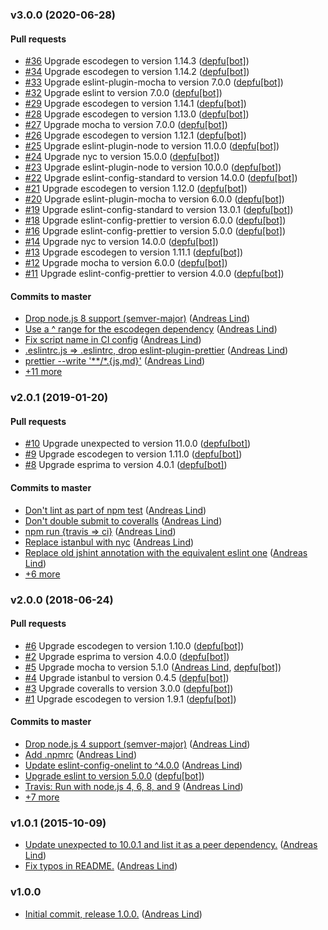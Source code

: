 ### v3.0.0 (2020-06-28)

#### Pull requests

- [#36](https://github.com/unexpectedjs/unexpected-function-equality/pull/36) Upgrade escodegen to version 1.14.3 ([depfu[bot]](mailto:23717796+depfu[bot]@users.noreply.github.com))
- [#34](https://github.com/unexpectedjs/unexpected-function-equality/pull/34) Upgrade escodegen to version 1.14.2 ([depfu[bot]](mailto:23717796+depfu[bot]@users.noreply.github.com))
- [#33](https://github.com/unexpectedjs/unexpected-function-equality/pull/33) Upgrade eslint-plugin-mocha to version 7.0.0 ([depfu[bot]](mailto:23717796+depfu[bot]@users.noreply.github.com))
- [#32](https://github.com/unexpectedjs/unexpected-function-equality/pull/32) Upgrade eslint to version 7.0.0 ([depfu[bot]](mailto:23717796+depfu[bot]@users.noreply.github.com))
- [#29](https://github.com/unexpectedjs/unexpected-function-equality/pull/29) Upgrade escodegen to version 1.14.1 ([depfu[bot]](mailto:23717796+depfu[bot]@users.noreply.github.com))
- [#28](https://github.com/unexpectedjs/unexpected-function-equality/pull/28) Upgrade escodegen to version 1.13.0 ([depfu[bot]](mailto:23717796+depfu[bot]@users.noreply.github.com))
- [#27](https://github.com/unexpectedjs/unexpected-function-equality/pull/27) Upgrade mocha to version 7.0.0 ([depfu[bot]](mailto:23717796+depfu[bot]@users.noreply.github.com))
- [#26](https://github.com/unexpectedjs/unexpected-function-equality/pull/26) Upgrade escodegen to version 1.12.1 ([depfu[bot]](mailto:23717796+depfu[bot]@users.noreply.github.com))
- [#25](https://github.com/unexpectedjs/unexpected-function-equality/pull/25) Upgrade eslint-plugin-node to version 11.0.0 ([depfu[bot]](mailto:23717796+depfu[bot]@users.noreply.github.com))
- [#24](https://github.com/unexpectedjs/unexpected-function-equality/pull/24) Upgrade nyc to version 15.0.0 ([depfu[bot]](mailto:23717796+depfu[bot]@users.noreply.github.com))
- [#23](https://github.com/unexpectedjs/unexpected-function-equality/pull/23) Upgrade eslint-plugin-node to version 10.0.0 ([depfu[bot]](mailto:23717796+depfu[bot]@users.noreply.github.com))
- [#22](https://github.com/unexpectedjs/unexpected-function-equality/pull/22) Upgrade eslint-config-standard to version 14.0.0 ([depfu[bot]](mailto:23717796+depfu[bot]@users.noreply.github.com))
- [#21](https://github.com/unexpectedjs/unexpected-function-equality/pull/21) Upgrade escodegen to version 1.12.0 ([depfu[bot]](mailto:23717796+depfu[bot]@users.noreply.github.com))
- [#20](https://github.com/unexpectedjs/unexpected-function-equality/pull/20) Upgrade eslint-plugin-mocha to version 6.0.0 ([depfu[bot]](mailto:23717796+depfu[bot]@users.noreply.github.com))
- [#19](https://github.com/unexpectedjs/unexpected-function-equality/pull/19) Upgrade eslint-config-standard to version 13.0.1 ([depfu[bot]](mailto:23717796+depfu[bot]@users.noreply.github.com))
- [#18](https://github.com/unexpectedjs/unexpected-function-equality/pull/18) Upgrade eslint-config-prettier to version 6.0.0 ([depfu[bot]](mailto:23717796+depfu[bot]@users.noreply.github.com))
- [#16](https://github.com/unexpectedjs/unexpected-function-equality/pull/16) Upgrade eslint-config-prettier to version 5.0.0 ([depfu[bot]](mailto:depfu[bot]@users.noreply.github.com))
- [#14](https://github.com/unexpectedjs/unexpected-function-equality/pull/14) Upgrade nyc to version 14.0.0 ([depfu[bot]](mailto:depfu[bot]@users.noreply.github.com))
- [#13](https://github.com/unexpectedjs/unexpected-function-equality/pull/13) Upgrade escodegen to version 1.11.1 ([depfu[bot]](mailto:depfu[bot]@users.noreply.github.com))
- [#12](https://github.com/unexpectedjs/unexpected-function-equality/pull/12) Upgrade mocha to version 6.0.0 ([depfu[bot]](mailto:depfu[bot]@users.noreply.github.com))
- [#11](https://github.com/unexpectedjs/unexpected-function-equality/pull/11) Upgrade eslint-config-prettier to version 4.0.0 ([depfu[bot]](mailto:depfu[bot]@users.noreply.github.com))

#### Commits to master

- [Drop node.js 8 support \(semver-major\)](https://github.com/unexpectedjs/unexpected-function-equality/commit/7df2e1608561b9b2f9f515f7ecd63ad252a3e630) ([Andreas Lind](mailto:andreaslindpetersen@gmail.com))
- [Use a ^ range for the escodegen dependency](https://github.com/unexpectedjs/unexpected-function-equality/commit/41bb436adc19419e9f4e126ea3dba5c31f7c438d) ([Andreas Lind](mailto:andreaslindpetersen@gmail.com))
- [Fix script name in CI config](https://github.com/unexpectedjs/unexpected-function-equality/commit/60020b0da3dbed3a5af50fb0d90c9ed2b14c9b33) ([Andreas Lind](mailto:andreas.lind@peakon.com))
- [.eslintrc.js =&gt; .eslintrc, drop eslint-plugin-prettier](https://github.com/unexpectedjs/unexpected-function-equality/commit/1b49d0e81c284f1d676c26eea75433726ed74945) ([Andreas Lind](mailto:andreas.lind@peakon.com))
- [prettier --write '\*\*\/\*.{js,md}'](https://github.com/unexpectedjs/unexpected-function-equality/commit/103817a685d42615be16b24256ae035e0839dbcd) ([Andreas Lind](mailto:andreas.lind@peakon.com))
- [+11 more](https://github.com/unexpectedjs/unexpected-function-equality/compare/v2.0.1...v3.0.0)

### v2.0.1 (2019-01-20)

#### Pull requests

- [#10](https://github.com/unexpectedjs/unexpected-function-equality/pull/10) Upgrade unexpected to version 11.0.0 ([depfu[bot]](mailto:depfu[bot]@users.noreply.github.com))
- [#9](https://github.com/unexpectedjs/unexpected-function-equality/pull/9) Upgrade escodegen to version 1.11.0 ([depfu[bot]](mailto:depfu[bot]@users.noreply.github.com))
- [#8](https://github.com/unexpectedjs/unexpected-function-equality/pull/8) Upgrade esprima to version 4.0.1 ([depfu[bot]](mailto:depfu[bot]@users.noreply.github.com))

#### Commits to master

- [Don't lint as part of npm test](https://github.com/unexpectedjs/unexpected-function-equality/commit/d9502d1d484600542a86d4cbdd639fb50a2a81ff) ([Andreas Lind](mailto:andreaslindpetersen@gmail.com))
- [Don't double submit to coveralls](https://github.com/unexpectedjs/unexpected-function-equality/commit/ba229c9127ad1f92db5afa8d09c5b5c8ad686c5a) ([Andreas Lind](mailto:andreaslindpetersen@gmail.com))
- [npm run {travis =&gt; ci}](https://github.com/unexpectedjs/unexpected-function-equality/commit/e139bf32742a2e868be37ccf31df75fcf80e8127) ([Andreas Lind](mailto:andreaslindpetersen@gmail.com))
- [Replace istanbul with nyc](https://github.com/unexpectedjs/unexpected-function-equality/commit/d2709328dc70fd7b35ed50388432b1ef71588e92) ([Andreas Lind](mailto:andreaslindpetersen@gmail.com))
- [Replace old jshint annotation with the equivalent eslint one](https://github.com/unexpectedjs/unexpected-function-equality/commit/acb15e72c001930ce49025efc8816a93126f08b3) ([Andreas Lind](mailto:andreaslindpetersen@gmail.com))
- [+6 more](https://github.com/unexpectedjs/unexpected-function-equality/compare/v2.0.0...v2.0.1)

### v2.0.0 (2018-06-24)

#### Pull requests

- [#6](https://github.com/unexpectedjs/unexpected-function-equality/pull/6) Upgrade escodegen to version 1.10.0 ([depfu[bot]](mailto:depfu[bot]@users.noreply.github.com))
- [#2](https://github.com/unexpectedjs/unexpected-function-equality/pull/2) Upgrade esprima to version 4.0.0 ([depfu[bot]](mailto:bot@depfu.com))
- [#5](https://github.com/unexpectedjs/unexpected-function-equality/pull/5) Upgrade mocha to version 5.1.0 ([Andreas Lind](mailto:andreaslindpetersen@gmail.com), [depfu[bot]](mailto:bot@depfu.com))
- [#4](https://github.com/unexpectedjs/unexpected-function-equality/pull/4) Upgrade istanbul to version 0.4.5 ([depfu[bot]](mailto:bot@depfu.com))
- [#3](https://github.com/unexpectedjs/unexpected-function-equality/pull/3) Upgrade coveralls to version 3.0.0 ([depfu[bot]](mailto:bot@depfu.com))
- [#1](https://github.com/unexpectedjs/unexpected-function-equality/pull/1) Upgrade escodegen to version 1.9.1 ([depfu[bot]](mailto:bot@depfu.com))

#### Commits to master

- [Drop node.js 4 support \(semver-major\)](https://github.com/unexpectedjs/unexpected-function-equality/commit/5aae2ec32afc1c1039346ab3de66ce4e0236aa4f) ([Andreas Lind](mailto:andreaslindpetersen@gmail.com))
- [Add .npmrc](https://github.com/unexpectedjs/unexpected-function-equality/commit/5a50d5ba7971d62c5590c890c97f1168e76855fb) ([Andreas Lind](mailto:andreaslindpetersen@gmail.com))
- [Update eslint-config-onelint to ^4.0.0](https://github.com/unexpectedjs/unexpected-function-equality/commit/8afb1ac49f6d09a7c39ace1a2d17bf160323c544) ([Andreas Lind](mailto:andreaslindpetersen@gmail.com))
- [Upgrade eslint to version 5.0.0](https://github.com/unexpectedjs/unexpected-function-equality/commit/ccaa4fc23cb8bbb52b73087f60746c26010988e2) ([depfu[bot]](mailto:depfu[bot]@users.noreply.github.com))
- [Travis: Run with node.js 4, 6, 8, and 9](https://github.com/unexpectedjs/unexpected-function-equality/commit/4655d332ac49cb925173b8de12a96c62447f53ec) ([Andreas Lind](mailto:andreaslindpetersen@gmail.com))
- [+7 more](https://github.com/unexpectedjs/unexpected-function-equality/compare/v1.0.1...v2.0.0)

### v1.0.1 (2015-10-09)

- [Update unexpected to 10.0.1 and list it as a peer dependency.](https://github.com/unexpectedjs/unexpected-function-equality/commit/6cff2078030cfdb2cead8f0b872b0f8c50e07edb) ([Andreas Lind](mailto:andreas@one.com))
- [Fix typos in README.](https://github.com/unexpectedjs/unexpected-function-equality/commit/0aa9cd097bb07cf0c8aa53a57013b0a5fde209ae) ([Andreas Lind](mailto:andreas@one.com))

### v1.0.0

- [Initial commit, release 1.0.0.](https://github.com/unexpectedjs/unexpected-function-equality/commit/59790b33cc1650f6586756bc44aee9bd0ec1d1e1) ([Andreas Lind](mailto:andreas@one.com))

